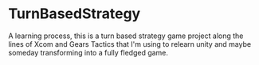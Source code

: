 # TurnBasedStrategy
A learning process, this is a turn based strategy game project along the lines of Xcom and Gears Tactics that I'm using to relearn unity and maybe someday transforming into a fully fledged game.
